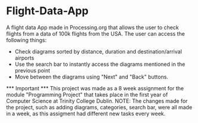 # Flight-Data-App
A flight data App made in Processing.org that allows the user to check flights from a data of 100k flights from the USA. 
The user can access the following things:
- Check diagrams sorted by distance, duration and destination/arrival airports
- Use the search bar to instantly access the diagrams mentioned in the previous point
- Move between the diagrams using "Next" and "Back" buttons.

 *** Important ***
 This project was made as a 8 week assignment for the module "Programming Project" that takes place in the first year of Computer Science at Trinity College Dublin.
 NOTE: The changes made for the project, such as adding diagrams, categories, search bar, were all made in a week, as this assigment had different new tasks every week.
